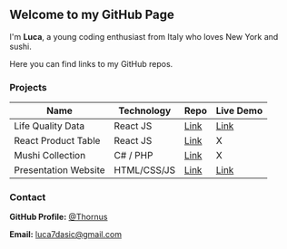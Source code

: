 <link rel="shortcut icon" type="image/x-icon" href="/favicon.ico?">

## Welcome to my GitHub Page

I'm **Luca**, a young coding enthusiast from Italy who loves New York and sushi.

Here you can find links to my GitHub repos.

### Projects

Name                |    Technology    |    Repo                                                |   Live Demo
------------        |   -------------  |-------------                                           |------------
Life Quality Data   |     React JS     | [Link](https://github.com/Thornus/life-quality-data)   | [Link](https://life-quality-data.firebaseapp.com)
React Product Table |     React JS     | [Link](https://github.com/Thornus/react-product-table) |     X
Mushi Collection    |     C# / PHP     | [Link](https://github.com/Thornus/mushi-collection)    |     X
Presentation Website|    HTML/CSS/JS   | [Link](https://github.com/Thornus/presentation-website)| [Link](https://htmlpreview.github.io/?https://github.com/Thornus/presentation-website/blob/master/index.html)

### Contact

**GitHub Profile:** [@Thornus](https://github.com/Thornus)

**Email:** luca7dasic@gmail.com
